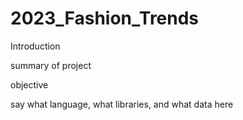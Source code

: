 # 2023_Fashion_Trends

Introduction 

summary of project

objective

say what language, what libraries, and what data here
